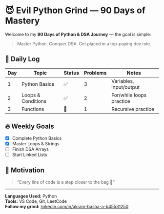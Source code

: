 # 😈 Evil Python Grind — 90 Days of Mastery

Welcome to my **90 Days of Python & DSA Journey** — the goal is simple:
> Master Python. Conquer DSA. Get placed in a top-paying dev role.

## 📅 Daily Log
| Day | Topic | Status | Problems | Notes |
|-----|--------|--------|-----------|--------|
| 1 | Python Basics | ✅ | 3 | Variables, input/output |
| 2 | Loops & Conditions | ✅ | 2 | For/while loops practice |
| 3 | Functions | 🚧 | 1 | Recursive practice |

## 🔥 Weekly Goals
- [x] Complete Python Basics
- [x] Master Loops & Strings
- [ ] Finish DSA Arrays
- [ ] Start Linked Lists

## 🧠 Motivation
> “Every line of code is a step closer to the bag 💸”

---

**Languages Used:** Python  
**Tools:** VS Code, Git, LeetCode  
**Follow my grind:** [linkedin.com/in/akram-basha-a-b45531250](https://linkedin.com/in/akram-basha-a-b45531250)

